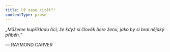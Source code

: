 ```yaml
---
title: Už zase citát?!
contentType: prose
---
```


_„Můžeme kupříkladu říci, že když si člověk bere ženu, jako by si bral nějaký příběh.“_

— RAYMOND CARVER
